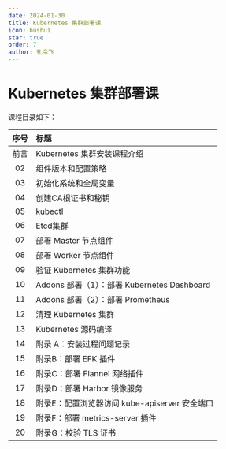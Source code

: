 ```yaml
---
date: 2024-01-30
title: Kubernetes 集群部署课
icon: bushu1
star: true
order: 7
author: 孔令飞
---
```


# Kubernetes 集群部署课

课程目录如下：

|序号|标题|
|:----:|:----|
|前言|Kubernetes 集群安装课程介绍|
|02|组件版本和配置策略|
|03|初始化系统和全局变量|
|04|创建CA根证书和秘钥|
|05|kubectl|
|06|Etcd集群|
|07|部署 Master 节点组件|
|08|部署 Worker 节点组件|
|09|验证 Kubernetes 集群功能|
|10|Addons 部署（1）：部署 Kubernetes Dashboard|
|11|Addons 部署（2）：部署 Prometheus|
|12|清理 Kubernetes 集群|
|13|Kubernetes 源码编译|
|14|附录 A：安装过程问题记录|
|15|附录B：部署 EFK 插件|
|16|附录C：部署 Flannel 网络插件|
|17|附录D：部署 Harbor 镜像服务|
|18|附录E：配置浏览器访问 kube-apiserver 安全端口|
|19|附录F：部署 metrics-server 插件|
|20|附录G：校验 TLS 证书|
